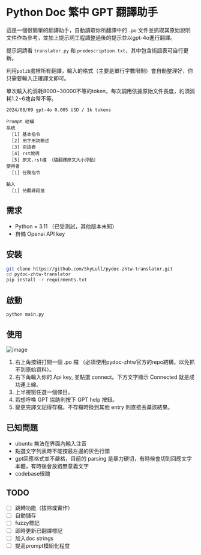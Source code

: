 # Python Doc 繁中 GPT 翻譯助手
這是一個很簡單的翻譯助手，自動讀取你所翻譯中的 `.po` 文件並抓取其原始說明文件作為參考，並加上提示詞工程調整過後的提示並以gpt-4o進行翻譯。

提示詞請看 `translator.py` 和 `predescription.txt`，其中包含術語表可自行更新。

利用`polib`處裡所有翻譯，輸入的格式（主要是單行字數限制）會自動整理好，你只需要輸入正確譯文即可。

單次輸入約消耗8000\~30000不等的token，每次調用依據原始文件長度，約須消耗1.2\~6塊台幣不等。

`2024/08/09 gpt-4o 0.005 USD / 1k tokens`

```
Prompt 結構
系統
  [1] 基本指令
  [2] 用字用詞簡述
  [3] 術語表
  [4] rst說明
  [5] 原文.rst檔 （隨翻譯原文大小浮動）
使用者
  [1] 任務指令

輸入
  [1] 待翻譯段落
```

## 需求
  - Python = 3.11 （已受測試，其他版本未知）
  - 自備 Openai API key

## 安裝
```bash
git clone https://github.com/SkyLull/pydoc-zhtw-translator.git
cd pydoc-zhtw-translator
pip install -r requirments.txt
```

## 啟動
```bash
python main.py
```

## 使用
![image](https://github.com/user-attachments/assets/88e0f845-1f8f-472e-b342-1082a5b9e63f)

  1. 右上角按鈕打開一個 .po 檔 （必須使用pydoc-zhtw官方的repo結構，以免抓不到原始資料）。
  2. 右下角輸入你的 Api key, 並點選 connect。下方文字顯示 Connected 就是成功連上線。
  3. 上半視窗任選一個條目。
  4. 若想呼喚 GPT 協助則按下 GPT help 按鈕。
  5. 變更完譯文記得存檔。不存檔時換到其他 entry 則直接丟棄該結果。

## 已知問題
  - ubuntu 無法在界面內輸入注音
  - 點選文字列表時不能按最左邊的灰色行頭
  - gpt回應格式並不嚴格，目前的 parsing 是暴力硬切，有時候會切到回應文字本體，有時後會放跑無意義文字
  - codebase很醜

## TODO
 - [ ] 跳轉功能（拔除或實作）
 - [ ] 自動儲存
 - [ ] fuzzy標記
 - [ ] 即時更新已翻譯標記
 - [ ] 加入doc strings
 - [ ] 提高prompt模組化程度
